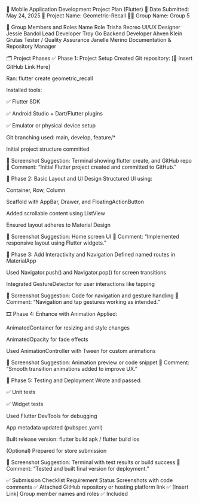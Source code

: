 📱 Mobile Application Development Project Plan (Flutter)
📅 Date Submitted: May 24, 2025
📁 Project Name: Geometric-Recall
👨‍💻 Group Name: Group 5

📌 Group Members and Roles
Name	Role
Trisha Recreo	UI/UX Designer
Jessie Bandol	Lead Developer
Troy Go	Backend Developer
Ahven Klein Grutas	Tester / Quality Assurance
Janelle Merino	Documentation & Repository Manager

🗂️ Project Phases
✅ Phase 1: Project Setup
Created Git repository: [🔗 Insert GitHub Link Here]

Ran: flutter create geometric_recall

Installed tools:

✅ Flutter SDK

✅ Android Studio + Dart/Flutter plugins

✅ Emulator or physical device setup

Git branching used: main, develop, feature/*

Initial project structure committed

📸 Screenshot Suggestion: Terminal showing flutter create, and GitHub repo
💬 Comment: “Initial Flutter project created and committed to GitHub.”

🎨 Phase 2: Basic Layout and UI Design
Structured UI using:

Container, Row, Column

Scaffold with AppBar, Drawer, and FloatingActionButton

Added scrollable content using ListView

Ensured layout adheres to Material Design

📸 Screenshot Suggestion: Home screen UI
💬 Comment: “Implemented responsive layout using Flutter widgets.”

🔄 Phase 3: Add Interactivity and Navigation
Defined named routes in MaterialApp

Used Navigator.push() and Navigator.pop() for screen transitions

Integrated GestureDetector for user interactions like tapping

📸 Screenshot Suggestion: Code for navigation and gesture handling
💬 Comment: “Navigation and tap gestures working as intended.”

🎞️ Phase 4: Enhance with Animation
Applied:

AnimatedContainer for resizing and style changes

AnimatedOpacity for fade effects

Used AnimationController with Tween for custom animations

📸 Screenshot Suggestion: Animation preview or code snippet
💬 Comment: “Smooth transition animations added to improve UX.”

🧪 Phase 5: Testing and Deployment
Wrote and passed:

✅ Unit tests

✅ Widget tests

Used Flutter DevTools for debugging

App metadata updated (pubspec.yaml)

Built release version: flutter build apk / flutter build ios

(Optional) Prepared for store submission

📸 Screenshot Suggestion: Terminal with test results or build success
💬 Comment: “Tested and built final version for deployment.”

✅ Submission Checklist
Requirement	Status
Screenshots with code comments	✅ Attached
GitHub repository or hosting platform link	✅ [Insert Link]
Group member names and roles	✅ Included

